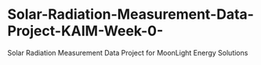 # Solar-Radiation-Measurement-Data-Project-KAIM-Week-0-
Solar Radiation Measurement Data Project for MoonLight Energy Solutions
